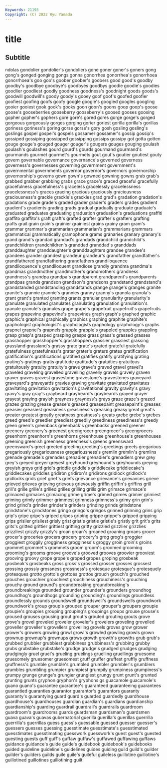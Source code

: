 ```yaml
---
Keywords: 21195
Copyright: (C) 2022 Ryu Yamada
---
```



# title

## Subtitle
ndolas gondolier gondolier's gondoliers gone goner goner's
goners gong gong's gonged gonging gongs gonna gonorrhea gonorrhea's gonorrhoea
gonorrhoea's goo goo's goober goober's goobers good good's goodby goodby's
goodbye goodbye's goodbyes goodbys goodie goodie's goodies goodlier goodliest goodly
goodness goodness's goodnight goods goods's goodwill goodwill's goody goody's gooey
goof goof's goofed goofier goofiest goofing goofs goofy google google's
googled googles googling gooier gooiest gook gook's gooks goon goon's
goons goop goop's goose goose's gooseberries gooseberry gooseberry's goosed gooses
goosing gopher gopher's gophers gore gore's gored gores gorge gorge's
gorged gorgeous gorgeously gorges gorging gorier goriest gorilla gorilla's gorillas
goriness goriness's goring gorse gorse's gory gosh gosling gosling's goslings
gospel gospel's gospels gossamer gossamer's gossip gossip's gossiped gossiping gossipped
gossipping gossips gossipy got gotta gotten gouge gouge's gouged gouger
gouger's gougers gouges gouging goulash goulash's goulashes gourd gourd's gourds
gourmand gourmand's gourmands gourmet gourmet's gourmets gout gout's goutier goutiest
gouty govern governable governance governance's governed governess governess's governesses governing
government government's governmental governments governor governor's governors governorship governorship's governs
gown gown's gowned gowning gowns grab grab's grabbed grabber grabbing
grabs grace grace's graced graceful gracefully gracefulness gracefulness's graceless gracelessly
gracelessness gracelessness's graces gracing gracious graciously graciousness graciousness's grackle grackle's
grackles grad grad's gradation gradation's gradations grade grade's graded grader
grader's graders grades gradient gradient's gradients grading grads gradual gradually
graduate graduate's graduated graduates graduating graduation graduation's graduations graffiti graffito
graffito's graft graft's grafted grafter grafter's grafters grafting grafts grail
grain grain's grainier grainiest grains grainy gram gram's grammar grammar's
grammarian grammarian's grammarians grammars grammatical grammatically gramophone grams granaries granary
granary's grand grand's grandad grandad's grandads grandchild grandchild's grandchildren grandchildren's
granddad granddad's granddads granddaughter granddaughter's granddaughters grandee grandee's grandees grander
grandest grandeur grandeur's grandfather grandfather's grandfathered grandfathering grandfathers grandiloquence grandiloquence's
grandiloquent grandiose grandly grandma grandma's grandmas grandmother grandmother's grandmothers grandness
grandness's grandpa grandpa's grandparent grandparent's grandparents grandpas grands grandson grandson's
grandsons grandstand grandstand's grandstanded grandstanding grandstands grange grange's granges granite
granite's grannie grannie's grannies granny granny's granola granola's grant grant's
granted granting grants granular granularity granularity's granulate granulated granulates granulating
granulation granulation's granule granule's granules grape grape's grapefruit grapefruit's grapefruits
grapes grapevine grapevine's grapevines graph graph's graphed graphic graphic's graphical
graphically graphics graphing graphite graphite's graphologist graphologist's graphologists graphology graphology's
graphs grapnel grapnel's grapnels grapple grapple's grappled grapples grappling grasp
grasp's grasped grasping grasps grass grass's grassed grasses grasshopper grasshopper's
grasshoppers grassier grassiest grassing grassland grassland's grassy grate grate's grated
grateful gratefully gratefulness gratefulness's grater grater's graters grates gratification gratification's
gratifications gratified gratifies gratify gratifying grating grating's gratings gratis gratitude
gratitude's gratuities gratuitous gratuitously gratuity gratuity's grave grave's graved gravel
gravel's graveled graveling gravelled gravelling gravelly gravels gravely graven graver
graves gravest gravestone gravestone's gravestones graveyard graveyard's graveyards gravies graving
gravitate gravitated gravitates gravitating gravitation gravitation's gravitational gravity gravity's gravy
gravy's gray gray's graybeard graybeard's graybeards grayed grayer grayest graying
grayish grayness grayness's grays graze graze's grazed grazes grazing grease
grease's greased greasepaint greasepaint's greases greasier greasiest greasiness greasiness's greasing
greasy great great's greater greatest greatly greatness greatness's greats grebe
grebe's grebes greed greed's greedier greediest greedily greediness greediness's greedy
green green's greenback greenback's greenbacks greened greener greenery greenery's greenest
greengrocer greengrocer's greengrocers greenhorn greenhorn's greenhorns greenhouse greenhouse's greenhouses greening
greenish greenness greenness's greens greensward greensward's greet greeted greeting greeting's
greetings greets gregarious gregariously gregariousness gregariousness's gremlin gremlin's gremlins grenade
grenade's grenades grenadier grenadier's grenadiers grew grey grey's greyed greyer
greyest greyhound greyhound's greyhounds greying greyish greys grid grid's griddle
griddle's griddlecake griddlecake's griddlecakes griddles gridiron gridiron's gridirons gridlock gridlock's
gridlocks grids grief grief's griefs grievance grievance's grievances grieve grieved
grieves grieving grievous grievously griffin griffin's griffins grill grill's grille
grille's grilled grilles grilling grills grim grimace grimace's grimaced grimaces
grimacing grime grime's grimed grimes grimier grimiest griming grimly grimmer
grimmest grimness grimness's grimy grin grin's grind grind's grinder grinder's
grinders grinding grinds grindstone grindstone's grindstones gringo gringo's gringos grinned
grinning grins grip grip's gripe gripe's griped gripes griping grippe
grippe's gripped gripping grips grislier grisliest grisly grist grist's gristle
gristle's gristly grit grit's grits grits's gritted grittier grittiest gritting
gritty grizzled grizzlier grizzlies grizzliest grizzly grizzly's groan groan's groaned
groaning groans grocer grocer's groceries grocers grocery grocery's grog grog's
groggier groggiest groggily grogginess grogginess's groggy groin groin's groins grommet
grommet's grommets groom groom's groomed grooming grooming's grooms groove groove's
grooved grooves groovier grooviest grooving groovy grope grope's groped gropes
groping grosbeak grosbeak's grosbeaks gross gross's grossed grosser grosses grossest
grossing grossly grossness grossness's grotesque grotesque's grotesquely grotesques grotto grotto's
grottoes grottos grouch grouch's grouched grouches grouchier grouchiest grouchiness grouchiness's
grouching grouchy ground ground's groundbreaking groundbreaking's groundbreakings grounded grounder grounder's
grounders groundhog groundhog's groundhogs grounding grounding's groundings groundless groundlessly grounds
groundswell groundswell's groundswells groundwork groundwork's group group's grouped grouper grouper's
groupers groupie groupie's groupies grouping grouping's groupings groups grouse grouse's
groused grouses grousing grout grout's grouted grouting grouts grove grove's
grovel groveled groveler groveler's grovelers groveling grovelled groveller groveller's grovellers
grovelling grovels groves grow grower grower's growers growing growl growl's
growled growling growls grown grownup grownup's grownups grows growth growth's
growths grub grub's grubbed grubbier grubbiest grubbiness grubbiness's grubbing grubby
grubs grubstake grubstake's grudge grudge's grudged grudges grudging grudgingly gruel
gruel's grueling gruelings gruelling gruellings gruesome gruesomely gruesomer gruesomest gruff
gruffer gruffest gruffly gruffness gruffness's grumble grumble's grumbled grumbler grumbler's
grumblers grumbles grumbling grumpier grumpiest grumpily grumpiness grumpiness's grumpy grunge
grunge's grungier grungiest grungy grunt grunt's grunted grunting grunts gryphon
gryphon's gryphons gs guacamole guacamole's guano guano's guarantee guarantee's guaranteed
guaranteeing guarantees guarantied guaranties guarantor guarantor's guarantors guaranty guaranty's guarantying
guard guard's guarded guardedly guardhouse guardhouse's guardhouses guardian guardian's guardians
guardianship guardianship's guarding guardrail guardrail's guardrails guardroom guardroom's guardrooms guards
guardsman guardsman's guardsmen guava guava's guavas gubernatorial guerilla guerilla's guerillas
guerrilla guerrilla's guerrillas guess guess's guessable guessed guesser guesser's guessers
guesses guessing guesstimate guesstimate's guesstimated guesstimates guesstimating guesswork guesswork's guest
guest's guested guesting guests guff guff's guffaw guffaw's guffawed guffawing
guffaws guidance guidance's guide guide's guidebook guidebook's guidebooks guided guideline
guideline's guidelines guides guiding guild guild's guilder guilder's guilders guilds
guile guile's guileful guileless guillotine guillotine's guillotined guillotines guillotining guilt
